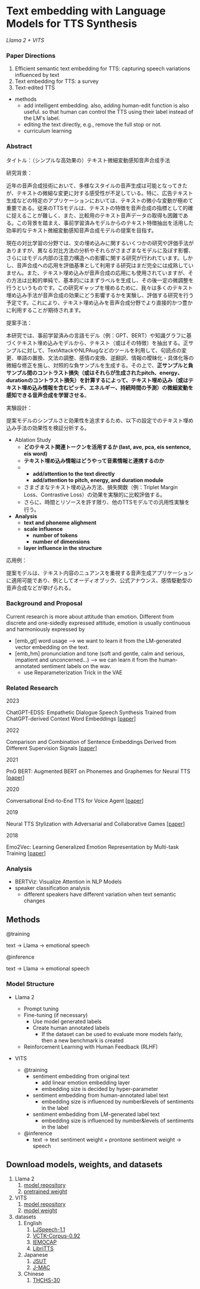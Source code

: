 # Text embedding with Language Models for TTS Synthesis

*Llama 2 + VITS*

### Paper Directions

1. Efficient semantic text embedding for TTS: capturing speech variations influenced by text
2. Text embedding for TTS: a survey
3. Text-edited TTS

* methods
  * add intelligent embedding. also, adding human-edit function is also useful. so that human can control the TTS using their label instead of the LM's label.
  * editing the text directly, e.g., remove the full stop or not.
  * curriculum learning

### Abstract

タイトル：（シンプルな高効果の）テキスト微細変動感知音声合成手法

研究背景：

近年の音声合成技術において、多様なスタイルの音声生成は可能となってきたが、テキストの微細な変更に対する感受性が不足している。特に、広告テキスト生成などの特定のアプリケーションにおいては、テキストの微小な変動が極めて重要である。従来のTTSモデルは、テキストの特徴を音声合成の指標として的確に捉えることが難しく、また、比較用のテキスト音声データの取得も困難である。この背景を踏まえ、事前学習済みモデルからのテキスト特徴抽出を活用した効率的なテキスト微細変動感知音声合成モデルの提案を目指す。

現在の対比学習の分野では、文の埋め込みに関するいくつかの研究や評価手法がありますが、異なる対比方法の分析やそれらがさまざまなモデルに及ぼす影響、さらにはモデル内部の注意力構造への影響に関する研究が行われています。しかし、音声合成への応用を評価基準として利用する研究はまだ完全には成熟していません。また、テキスト埋め込みが音声合成の応用にも使用されていますが、その方法は比較的単純で、基本的にはまずラベルを生成し、その後一定の微調整を行うというものです。この研究ギャップを埋めるために、我々は多くのテキスト埋め込み手法が音声合成の効果にどう影響するかを実験し、評価する研究を行う予定です。これにより、テキスト埋め込みを音声合成分野でより直接的かつ豊かに利用することが期待されます。

提案手法：

本研究では、事前学習済みの言語モデル（例：GPT、BERT）や知識グラフに基づくテキスト埋め込みモデルから、テキスト（或はその特徴）を抽出する。正サンプルに対して、TextAttackやNLPAugなどのツールを利用して、句読点の変更、単語の置換、文法の調整、感情の変換、逆翻訳、情報の曖昧化・具体化等の微細な修正を施し、対照的な負サンプルを生成する。その上で、**正サンプルと負サンプル間のコントラスト損失（或はそれらが生成されたpitch、energy、durationのコントラスト損失）を計算するによって、テキスト埋め込み（或はテキスト埋め込み情報を含むピッチ、エネルギー、持続時間の予測）の微細変動を感知できる音声合成を学習させる**。

実験設計：

提案モデルのシンプルさと効果性を追求するため、以下の設定でのテキスト埋め込み手法の効果性を検証分析する。

* Ablation Study
  * **どのテキスト関連トークンを活用するか (last, ave, pca, eis sentence, eis word)**
  * **テキスト埋め込み情報はどうやって音素情報と連携するのか**
  * * **add/attention to the text directly**
    * **add/attention to pitch, energy, and duration module**
  * さまざまなテキスト埋め込み方法、損失関数（例：Triplet Margin Loss、Contrastive Loss）の効果を実験的に比較評価する。
  * さらに、時間とリソースを許す限り、他のTTSモデルでの汎用性実験を行う。
* **Analysis**
  * **text and phoneme alighment**
  * **scale influence**
    * **number of tokens**
    * **number of dimensions**
  * **layer influence in the structure**

応用例：

提案モデルは、テキスト内容のニュアンスを重視する音声生成アプリケーションに適用可能であり、例としてオーディオブック、公式アナウンス、感情駆動型の音声合成などが挙げられる。

### Background and Proposal

Current research is more about attitude than emotion. Different from discrete and one-sidedly expressed attitude, emotion is usually continuous and harmoniously expressed by

* [emb_gt] word usage --> we want to learn it from the LM-generated vector embedding on the text.
* [emb_hm] pronunciation and tone (soft and gentle, calm and serious, impatient and unconcerned...) --> we can learn it from the human-annotated sentiment labels on the wav.
  * use Reparameterization Trick in the VAE

### Related Research

2023

ChatGPT-EDSS: Empathetic Dialogue Speech Synthesis Trained from ChatGPT-derived Context Word Embeddings [[paper](https://arxiv.org/abs/2305.13724)]

2022

Comparison and Combination of Sentence Embeddings Derived from Different Supervision Signals [[paper](https://arxiv.org/abs/2202.02990)]

2021

PnG BERT: Augmented BERT on Phonemes and Graphemes for Neural TTS [[paper](https://arxiv.org/abs/2103.15060)]

2020

Conversational End-to-End TTS for Voice Agent [[paper](https://arxiv.org/abs/2005.10438)]

2019

Neural TTS Stylization with Adversarial and Collaborative Games [[paper](https://openreview.net/pdf?id=ByzcS3AcYX)]

2018

Emo2Vec: Learning Generalized Emotion Representation by Multi-task Training [[paper](https://arxiv.org/abs/1809.04505)]

### Analysis

* BERTViz: Visualize Attention in NLP Models
* speaker classification analysis
  * different speakers have different variation when text semantic changes

## Methods

@training

text -> Llama -> emotional speech

@inference

text -> Llama -> emotional speech

### Model Structure

* Llama 2

  * Prompt tuning
  * Fine-tuning (if necessary)
    * Use model generated labels
    * Create human annotated labels
      * If the dataset can be used to evaluate more models fairly, then a new benchmark is created
  * Reinforcement Learning with Human Feedback (RLHF)
* VITS

  * @training
    * sentiment embedding from original text
      * add linear emotion embedding layer
      * embedding size is decided by hyper-parameter
    * sentiment embedding from human-annotated label text
      * embedding size is influenced by number&levels of sentiments in the label
    * sentiment embedding from LM-generated label text
      * embedding size is influenced by number&levels of sentiments in the label
  * @inference
    * text -> text sentiment weight + prontone sentiment weight -> speech

## Download models, weights, and datasets

1. Llama 2
   1. [model repository](https://github.com/facebookresearch/llama)
   2. [pretrained weight](https://ai.meta.com/resources/models-and-libraries/llama/)
2. VITS
   1. [model repository](https://github.com/jaywalnut310/vits/tree/main)
   2. [model weight](https://drive.google.com/drive/folders/1ksarh-cJf3F5eKJjLVWY0X1j1qsQqiS2)
3. datasets
   1. English
      1. [LJSpeech-1.1](https://keithito.com/LJ-Speech-Dataset/)
      2. [VCTK-Corpus-0.92](https://datashare.ed.ac.uk/handle/10283/3443)
      3. [IEMOCAP](https://sail.usc.edu/iemocap/iemocap_release.htm)
      4. [LibriTTS](https://www.openslr.org/60/)
   2. Japanese
      1. [JSUT](https://sites.google.com/site/shinnosuketakamichi/publication/jsut)
      2. [J-MAC](https://sites.google.com/site/shinnosuketakamichi/research-topics/j-mac_corpus)
   3. Chinese
      1. [THCHS-30](http://www.openslr.org/18/)
